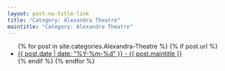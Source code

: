 ```yaml
---
layout: post-no-title-link
title: "Category: Alexandra Theatre"
maintitle: "Category: Alexandra Theatre"
---
```


<ul>
  {% for post in site.categories.Alexandra-Theatre %}
    {% if post.url %}
        <li><a href="{{ post.url }}">{{ post.date | date: "%Y-%m-%d" }} - {{ post.maintitle }}</a></li>
    {% endif %}
  {% endfor %}
</ul>

